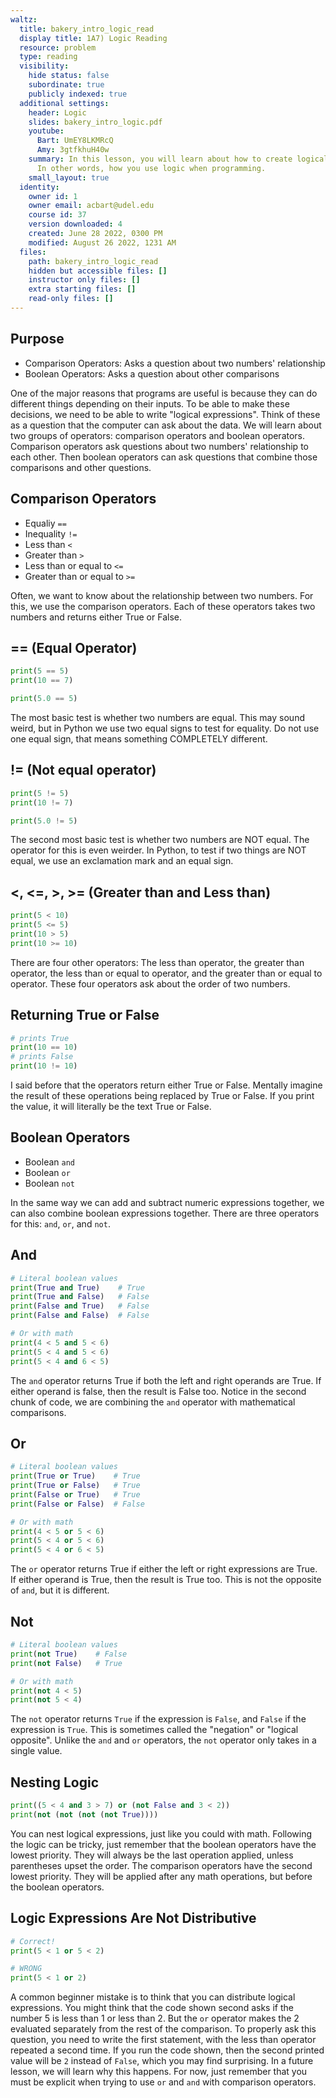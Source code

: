 ```yaml
---
waltz:
  title: bakery_intro_logic_read
  display title: 1A7) Logic Reading
  resource: problem
  type: reading
  visibility:
    hide status: false
    subordinate: true
    publicly indexed: true
  additional settings:
    header: Logic
    slides: bakery_intro_logic.pdf
    youtube:
      Bart: UmEY8LKMRcQ
      Amy: 3gtfkhuH40w
    summary: In this lesson, you will learn about how to create logical expressions.
      In other words, how you use logic when programming.
    small_layout: true
  identity:
    owner id: 1
    owner email: acbart@udel.edu
    course id: 37
    version downloaded: 4
    created: June 28 2022, 0300 PM
    modified: August 26 2022, 1231 AM
  files:
    path: bakery_intro_logic_read
    hidden but accessible files: []
    instructor only files: []
    extra starting files: []
    read-only files: []
---
```

## Purpose

* Comparison Operators: Asks a question about two numbers' relationship
* Boolean Operators: Asks a question about other comparisons

One of the major reasons that programs are useful is because they can do different things depending on their inputs.
To be able to make these decisions, we need to be able to write "logical expressions".
Think of these as a question that the computer can ask about the data.
We will learn about two groups of operators: comparison operators and boolean operators.
Comparison operators ask questions about two numbers' relationship to each other.
Then boolean operators can ask questions that combine those comparisons and other questions.

## Comparison Operators

* Equaliy `==`
* Inequality `!=`
* Less than `<`
* Greater than `>`
* Less than or equal to `<=`
* Greater than or equal to `>=`

Often, we want to know about the relationship between two numbers.
For this, we use the comparison operators.
Each of these operators takes two numbers and returns either True or False.

## == (Equal Operator)

```python example-equality
print(5 == 5)
print(10 == 7)

print(5.0 == 5)
```

The most basic test is whether two numbers are equal.
This may sound weird, but in Python we use two equal signs to test for equality.
Do not use one equal sign, that means something COMPLETELY different.

## != (Not equal operator)

```python example-inequality
print(5 != 5)
print(10 != 7)

print(5.0 != 5)
```

The second most basic test is whether two numbers are NOT equal.
The operator for this is even weirder.
In Python, to test if two things are NOT equal, we use an exclamation mark and an equal sign.

## <, <=, >, >= (Greater than and Less than)

```python example-order
print(5 < 10)
print(5 <= 5)
print(10 > 5)
print(10 >= 10)
```

There are four other operators:
The less than operator, the greater than operator, the less than or equal to operator, and the greater than or equal to operator.
These four operators ask about the order of two numbers.

## Returning True or False

```python true-false
# prints True
print(10 == 10)
# prints False
print(10 != 10)
```

I said before that the operators return either True or False.
Mentally imagine the result of these operations being replaced by True or False.
If you print the value, it will literally be the text True or False.

## Boolean Operators

* Boolean `and`
* Boolean `or`
* Boolean `not`

In the same way we can add and subtract numeric expressions together, we can also combine boolean expressions together.
There are three operators for this: `and`, `or`, and `not`.

## And

```python example-and
# Literal boolean values
print(True and True)    # True
print(True and False)   # False
print(False and True)   # False
print(False and False)  # False

# Or with math
print(4 < 5 and 5 < 6)
print(5 < 4 and 5 < 6)
print(5 < 4 and 6 < 5)
```

The `and` operator returns True if both the left and right operands are True.
If either operand is false, then the result is False too.
Notice in the second chunk of code, we are combining the `and` operator with mathematical comparisons.

## Or

```python example-or
# Literal boolean values
print(True or True)    # True
print(True or False)   # True
print(False or True)   # True
print(False or False)  # False

# Or with math
print(4 < 5 or 5 < 6)
print(5 < 4 or 5 < 6)
print(5 < 4 or 6 < 5)
```

The `or` operator returns True if either the left or right expressions are True.
If either operand is True, then the result is True too.
This is not the opposite of `and`, but it is different.

## Not

```python example-not
# Literal boolean values
print(not True)    # False
print(not False)   # True

# Or with math
print(not 4 < 5)
print(not 5 < 4)
```

The `not` operator returns `True` if the expression is `False`, and `False` if the expression is `True`.
This is sometimes called the "negation" or "logical opposite".
Unlike the `and` and `or` operators, the `not` operator only takes in a single value.

## Nesting Logic

```python example-nesting
print((5 < 4 and 3 > 7) or (not False and 3 < 2))
print(not (not (not (not True))))
```

You can nest logical expressions, just like you could with math.
Following the logic can be tricky, just remember that the boolean operators have the lowest priority.
They will always be the last operation applied, unless parentheses upset the order.
The comparison operators have the second lowest priority.
They will be applied after any math operations, but before the boolean operators.

## Logic Expressions Are Not Distributive

```python example-not-distributive
# Correct!
print(5 < 1 or 5 < 2)

# WRONG
print(5 < 1 or 2)
```

A common beginner mistake is to think that you can distribute logical expressions.
You might think that the code shown second asks if the number 5 is less than 1 or less than 2.
But the `or` operator makes the 2 evaluated separately from the rest of the comparison.
To properly ask this question, you need to write the first statement, with the less than operator repeated a second time.
If you run the code shown, then the second printed value will be `2` instead of `False`, which you may find surprising.
In a future lesson, we will learn why this happens.
For now, just remember that you must be explicit when trying to use `or` and `and` with comparison operators.
